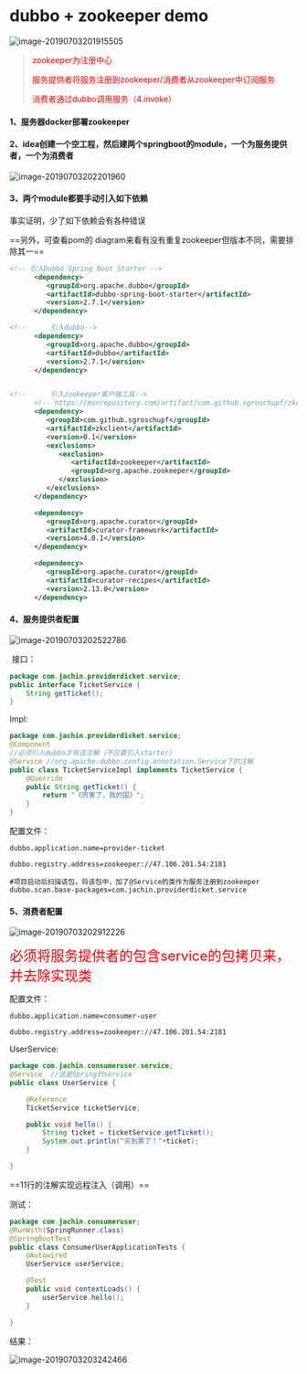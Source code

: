 # dubbo + zookeeper demo



![image-20190703201915505](../PicSource/image-20190703201915505.png)



> <font color='red'>zookeeper为注册中心</font>
>
> <font color='red'>服务提供者将服务注册到zookeeper/消费者从zookeeper中订阅服务</font>
>
> <font color='red'>消费者通过dubbo调用服务（4.invoke）</font>



#### **1、服务器docker部署zookeeper**



#### **2、idea创建一个空工程，然后建两个springboot的module，一个为服务提供者，一个为消费者**

![image-20190703202201960](../PicSource/image-20190703202201960.png)





#### **3、两个module都要手动引入如下依赖**

事实证明，少了如下依赖会有各种错误

==另外，可查看pom的 diagram来看有没有重复zookeeper但版本不同，需要排除其一==

```xml
<!-- 引入Dubbo Spring Boot Starter -->
      <dependency>
         <groupId>org.apache.dubbo</groupId>
         <artifactId>dubbo-spring-boot-starter</artifactId>
         <version>2.7.1</version>
      </dependency>

<!--      引入dubbo-->
      <dependency>
         <groupId>org.apache.dubbo</groupId>
         <artifactId>dubbo</artifactId>
         <version>2.7.1</version>
      </dependency>


<!--      引入zookeeper客户端工具-->
      <!-- https://mvnrepository.com/artifact/com.github.sgroschupf/zkclient -->
      <dependency>
         <groupId>com.github.sgroschupf</groupId>
         <artifactId>zkclient</artifactId>
         <version>0.1</version>
         <exclusions>
            <exclusion>
               <artifactId>zookeeper</artifactId>
               <groupId>org.apache.zookeeper</groupId>
            </exclusion>
         </exclusions>
      </dependency>

      <dependency>
         <groupId>org.apache.curator</groupId>
         <artifactId>curator-framework</artifactId>
         <version>4.0.1</version>
      </dependency>

      <dependency>
         <groupId>org.apache.curator</groupId>
         <artifactId>curator-recipes</artifactId>
         <version>2.13.0</version>
      </dependency>
```





#### **4、服务提供者配置**



![image-20190703202522786](../PicSource/image-20190703202522786.png)



​	接口：

```java
package com.jachin.providerdicket.service;
public interface TicketService {
    String getTicket();
}
```



 Impl:

```java
package com.jachin.providerdicket.service;
@Component
//必须引入dubbo才有该注解（不仅要引入starter）
@Service //org.apache.dubbo.config.annotation.Service下的注解
public class TicketServiceImpl implements TicketService {
    @Override
    public String getTicket() {
        return "《厉害了，我的国》";
    }
}
```



配置文件：

```properties
dubbo.application.name=provider-ticket

dubbo.registry.address=zookeeper://47.106.201.54:2181

#项目启动后扫描该包，将该包中，加了@Service的类作为服务注册到zookeeper
dubbo.scan.base-packages=com.jachin.providerdicket.service
```



#### 5、消费者配置



![image-20190703202912226](../PicSource/image-20190703202912226.png)



<font color="red" size=5>必须将服务提供者的包含service的包拷贝来，并去除实现类</font>



配置文件：

```properties
dubbo.application.name=consumer-user

dubbo.registry.address=zookeeper://47.106.201.54:2181
```



UserService:

```java
package com.jachin.consumeruser.service;
@Service  //这是Spring的service
public class UserService {

    @Reference
    TicketService ticketService;

    public void hello() {
        String ticket = ticketService.getTicket();
        System.out.println("买到票了！"+ticket);
    }

}
```

==11行的注解实现远程注入（调用）==



测试：

```java
package com.jachin.consumeruser;
@RunWith(SpringRunner.class)
@SpringBootTest
public class ConsumerUserApplicationTests {
    @Autowired
    UserService userService;

    @Test
    public void contextLoads() {
        userService.hello();
    }

}
```



结果：



![image-20190703203242466](../PicSource/image-20190703203242466.png)